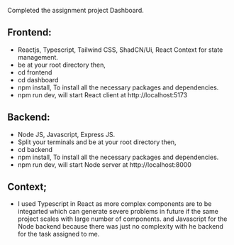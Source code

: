 Completed the assignment project Dashboard.

## Frontend:

- Reactjs, Typescript, Tailwind CSS, ShadCN/Ui, React Context for state management.
- be at your root directory then,
- cd frontend
- cd dashboard
- npm install, To install all the necessary packages and dependencies.
- npm run dev, will start React client at http://localhost:5173

## Backend:

- Node JS, Javascript, Express JS.
- Split your terminals and be at your root directory then,
- cd backend
- npm install, To install all the necessary packages and dependencies.
- npm run dev, will start Node server at http://localhost:8000

## Context;

- I used Typescript in React as more complex components are to be integarted which can generate severe problems in future if the same project scales with large number of components. and Javascript for the Node backend because there was just no complexity with he backend for the task assigned to me.

